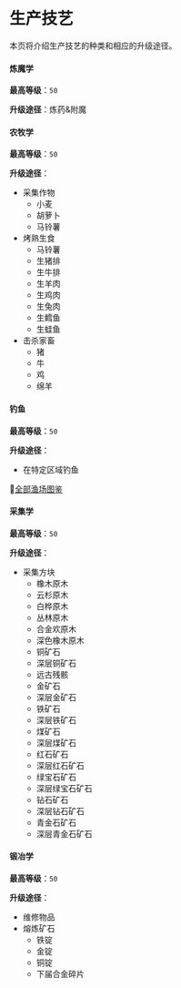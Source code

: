 # 生产技艺

本页将介绍生产技艺的种类和相应的升级途径。

<!-- tabs:start -->

#### **炼魔学**

**最高等级**：`50`

**升级途径**：炼药&附魔

#### **农牧学**

**最高等级**：`50`

**升级途径**：

- 采集作物
  - 小麦
  - 胡萝卜
  - 马铃薯
- 烤熟生食
  - 马铃薯
  - 生猪排
  - 生牛排
  - 生羊肉
  - 生鸡肉
  - 生兔肉
  - 生鳕鱼
  - 生蛙鱼
- 击杀家畜
  - 猪
  - 牛
  - 鸡
  - 绵羊

#### **钓鱼**

**最高等级**：`50`

**升级途径**：

- 在特定区域钓鱼

🔗[全部渔场图鉴](/features/mmocore/fishing.md)

#### **采集学**

**最高等级**：`50`

**升级途径**：

- 采集方块
  - 橡木原木
  - 云杉原木
  - 白桦原木
  - 丛林原木
  - 合金欢原木
  - 深色橡木原木
  - 铜矿石
  - 深层铜矿石
  - 远古残骸
  - 金矿石
  - 深层金矿石
  - 铁矿石
  - 深层铁矿石
  - 煤矿石
  - 深层煤矿石
  - 红石矿石
  - 深层红石矿石
  - 绿宝石矿石
  - 深层绿宝石矿石
  - 钻石矿石
  - 深层钻石矿石
  - 青金石矿石
  - 深层青金石矿石

#### **锻冶学**

**最高等级**：`50`

**升级途径**：

- 维修物品
- 熔炼矿石
  - 铁锭
  - 金锭
  - 铜锭
  - 下届合金碎片

<!-- tabs:end -->